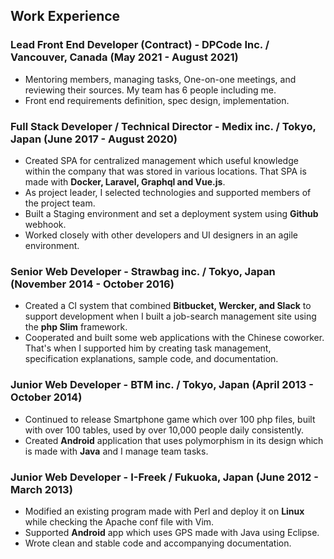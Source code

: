 ## Work Experience

### **Lead Front End Developer** (Contract) - DPCode Inc. / Vancouver, Canada (May 2021 - August 2021)

- Mentoring members, managing tasks, One-on-one meetings, and reviewing their sources. My team has 6 people including me.
- Front end requirements definition, spec design, implementation.

### **Full Stack Developer / Technical Director** - Medix inc. / Tokyo, Japan (June 2017 - August 2020)

- Created SPA for centralized management which useful knowledge within the company that was stored in various locations. That SPA is made with **Docker, Laravel, Graphql and Vue.js**.
- As project leader, I selected technologies and supported members of the project team.
- Built a Staging environment and set a deployment system using **Github** webhook.
- Worked closely with other developers and UI designers in an agile environment.

### **Senior Web Developer** - Strawbag inc. / Tokyo, Japan (November 2014 - October 2016)

- Created a CI system that combined **Bitbucket, Wercker, and Slack** to support development when I built a job-search management site using the **php Slim** framework.
- Cooperated and built some web applications with the Chinese coworker. That's when I supported him by creating task management, specification explanations, sample code, and documentation.

### **Junior Web Developer** - BTM inc. / Tokyo, Japan (April 2013 - October 2014)

- Continued to release Smartphone game which over 100 php files, built with over 100 tables, used by over 10,000 people daily consistently.
- Created **Android** application that uses polymorphism in its design which is made with **Java** and I manage team tasks.

### **Junior Web Developer** - I-Freek / Fukuoka, Japan (June 2012 - March 2013)

- Modified an existing program made with Perl and deploy it on **Linux** while checking the Apache conf file with Vim.
- Supported **Android** app which uses GPS made with Java using Eclipse.
- Wrote clean and stable code and accompanying documentation.

<!--

### **Lead Front End Developer** (Contract) - DPCode Inc. / Vancouver, Canada (May 2021 - Present)

- Mentoring members, managing tasks, One-on-one meetings, and reviewing their sources. My team has 6 people including me.
- Front end requirements definition, spec design, implementation.

### **Full Stack Developer / Technical Director** - Medix inc. / Tokyo, Japan (June 2017 - August 2020)

- Created SPA for centralized management which useful knowledge within the company that was stored in various locations. That SPA is made with **Docker, Laravel, Graphql and Vue.js**.
- As project leader, I selected technologies and supported members of the project team.
- Made a web service using **React** and API. The API server is built **AWS-Fargate** (**Docker**) with an autoscaling feature to prevent server downtime.
- Built a Staging environment and set a deployment system using **Github** webhook.
- Described and suggested with specific solutions and man-hours to them who work as a Web Director and Sales could understand. When they consulted me about site minor modification, error repair, server construction and architecture.
- Created a website or web application which was considered UX and UI then improved user experience. For example, using Lazyload, **Intersection Observer API** and something like that.
- Explained the benefits of version control and created a culture where team members take using Github for granted.
- Made a SPA that incorporates component thinking and **Atomic Design**.
- Perfect coding using **css grid** and **flex-box** based on the design data (psd) to improve conversion rates.
- Worked closely with other developers and UI designers in an agile environment.

### **Senior Web Developer** - Strawbag inc. / Tokyo, Japan (November 2014 - October 2016)

- Created a CI system that combined **Bitbucket, Wercker, and Slack** to support development when I built a job-search management site using the **php Slim** framework.
- Cooperated and built some web applications with the Chinese coworker. That's when I supported him by creating task management, specification explanations, sample code, and documentation.
- Renewed a website with a **Laravel** based web application (CMS) that incorporates some of the concepts of **DDD (Entity/Value Object)**.
- Took on a wide range of tasks like Requirement Definition, Research, System Design, Implementation, Testing, Deployment, Task Management almost every project because that's the company had only a few programmers.

### **Junior Web Developer** - BTM inc. / Tokyo, Japan (April 2013 - October 2014)

- Continued to release Smartphone game which over 100 php files, built with over 100 tables, used by over 10,000 people daily consistently.
- Created **Android** application that uses polymorphism in its design which is made with **Java** and I manage team tasks.
- Runs a **Linux** workshop in the company, lecturing on the basics of Linux and how to build an environment using **Vagrant and Chef**.

### **Junior Web Developer** - I-Freek / Fukuoka, Japan  (June 2012 - March 2013)

- Modified an existing program made with Perl and deploy it on **Linux** while checking the Apache conf file with Vim.
- Created a script in php to migrate DB data and migrated over 10,000 records to another DB without any problems.
- Supported **Android** app which uses GPS made with Java using Eclipse.
- Made a web application with a credit card payment function using **JQuery and twitter Bootstrap** based on **Cakephp**.
- Wrote clean and stable code and accompanying documentation.

-->
